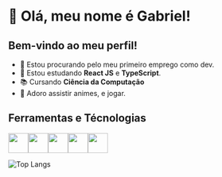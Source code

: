 # 👋 Olá, meu nome é Gabriel!
## Bem-vindo ao meu perfil!

- 🔭 Estou procurando pelo meu primeiro emprego como dev.
- 🌱 Estou estudando **React JS** e **TypeScript**.
- 📚 Cursando **Ciência da Computação**
- 💜 Adoro assistir animes, e jogar.

## Ferramentas e Técnologias

<img loading="lazy" width="40" height="40" src="https://cdn.jsdelivr.net/gh/devicons/devicon/icons/html5/html5-original.svg" /><img loading="lazy" width="40" height="40" src="https://cdn.jsdelivr.net/gh/devicons/devicon/icons/css3/css3-original.svg" /><img loading="lazy" width="40" height="40" src="https://cdn.jsdelivr.net/gh/devicons/devicon/icons/typescript/typescript-original.svg" /><img loading="lazy" width="40" height="40" src="https://cdn.jsdelivr.net/gh/devicons/devicon/icons/react/react-original.svg" /><img loading="lazy" width="40" height="40" src="https://cdn.jsdelivr.net/gh/devicons/devicon/icons/git/git-original.svg" />


![Top Langs](https://github-readme-stats.vercel.app/api/top-langs/?username=pomaleski&layout=compact&theme=jolly&hide=hack,dockerfile)

